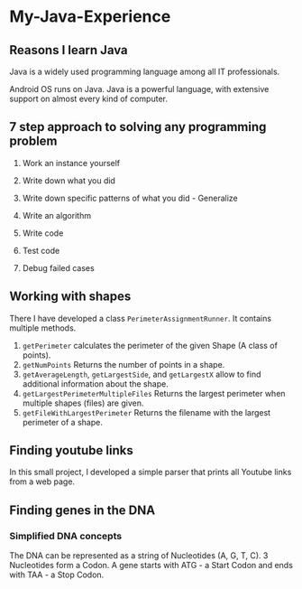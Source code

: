 # My-Java-Experience

## Reasons I learn Java

Java is a widely used programming language among all IT professionals.

Android OS runs on Java. Java is a powerful language, with extensive support on almost every kind of computer.

## 7 step approach to solving any programming problem

1) Work an instance yourself

2) Write down what you did

3) Write down specific patterns of what you did - Generalize

4) Write an algorithm

5) Write code

6) Test code

7) Debug failed cases

## Working with shapes

There I have developed a class ```PerimeterAssignmentRunner```. It contains multiple methods.

1) ```getPerimeter``` calculates the perimeter of the given Shape (A class of points).
2) ```getNumPoints``` Returns the number of points in a shape.
3) ```getAverageLength```, ```getLargestSide```, and ```getLargestX``` allow to find additional information about the shape.
4) ```getLargestPerimeterMultipleFiles``` Returns the largest perimeter when multiple shapes (files) are given.
5) ```getFileWithLargestPerimeter``` Returns the filename with the largest perimeter of a shape.

## Finding youtube links

In this small project, I developed a simple parser that prints all Youtube links from a web page. 

## Finding genes in the DNA
### Simplified DNA concepts
The DNA can be represented as a string of Nucleotides (A, G, T, C). 3 Nucleotides form a Codon. A gene starts with ATG - a Start Codon and ends with TAA - a Stop Codon.
